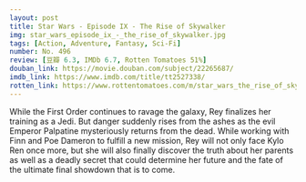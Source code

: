 ```yaml
---
layout: post 
title: Star Wars - Episode IX - The Rise of Skywalker
img: star_wars_episode_ix_-_the_rise_of_skywalker.jpg
tags: [Action, Adventure, Fantasy, Sci-Fi]
number: No. 496
review: [豆瓣 6.3, IMDb 6.7, Rotten Tomatoes 51%]
douban_link: https://movie.douban.com/subject/22265687/
imdb_link: https://www.imdb.com/title/tt2527338/
rotten_link: https://www.rottentomatoes.com/m/star_wars_the_rise_of_skywalker
---
```


While the First Order continues to ravage the galaxy, Rey finalizes her training as a Jedi. But danger suddenly rises from the ashes as the evil Emperor Palpatine mysteriously returns from the dead. While working with Finn and Poe Dameron to fulfill a new mission, Rey will not only face Kylo Ren once more, but she will also finally discover the truth about her parents as well as a deadly secret that could determine her future and the fate of the ultimate final showdown that is to come.
